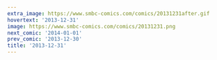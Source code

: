 ```yaml
---
extra_image: https://www.smbc-comics.com/comics/20131231after.gif
hovertext: '2013-12-31'
image: https://www.smbc-comics.com/comics/20131231.png
next_comic: '2014-01-01'
prev_comic: '2013-12-30'
title: '2013-12-31'
---
```



